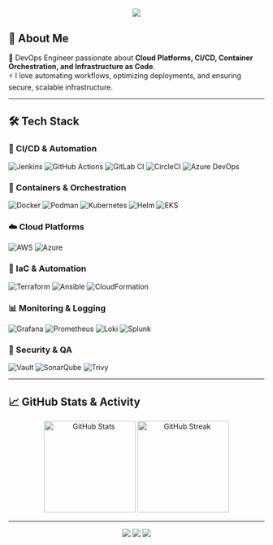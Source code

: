<!-- Header Animation -->
<h1 align="center">
  <img src="https://readme-typing-svg.herokuapp.com?size=30&duration=4000&color=00F7FF&center=true&vCenter=true&width=600&lines=Hey%2C+I'm+Naveen+Pinumalla;DevOps+Engineer" />
</h1>

## 🚀 About Me  
💼 DevOps Engineer passionate about **Cloud Platforms, CI/CD, Container Orchestration, and Infrastructure as Code**.  
⚡ I love automating workflows, optimizing deployments, and ensuring secure, scalable infrastructure.

---

## 🛠️ Tech Stack

### 🚦 CI/CD & Automation
![Jenkins](https://img.shields.io/badge/Jenkins-D24939?style=for-the-badge&logo=jenkins&logoColor=white)
![GitHub Actions](https://img.shields.io/badge/GitHub_Actions-2088FF?style=for-the-badge&logo=github-actions&logoColor=white)
![GitLab CI](https://img.shields.io/badge/GitLab_CI-FC6D26?style=for-the-badge&logo=gitlab&logoColor=white)
![CircleCI](https://img.shields.io/badge/CircleCI-343434?style=for-the-badge&logo=circleci&logoColor=white)
![Azure DevOps](https://img.shields.io/badge/Azure_DevOps-0078D7?style=for-the-badge&logo=azure-devops&logoColor=white)

### 🐳 Containers & Orchestration
![Docker](https://img.shields.io/badge/Docker-2496ED?style=for-the-badge&logo=docker&logoColor=white)
![Podman](https://img.shields.io/badge/Podman-892CA0?style=for-the-badge&logo=podman&logoColor=white)
![Kubernetes](https://img.shields.io/badge/Kubernetes-326CE5?style=for-the-badge&logo=kubernetes&logoColor=white)
![Helm](https://img.shields.io/badge/Helm-0F1689?style=for-the-badge&logo=helm&logoColor=white)
![EKS](https://img.shields.io/badge/AWS_EKS-FF9900?style=for-the-badge&logo=amazon-eks&logoColor=white)

### ☁️ Cloud Platforms
![AWS](https://img.shields.io/badge/AWS-FF9900?style=for-the-badge&logo=amazonaws&logoColor=white)
![Azure](https://img.shields.io/badge/Azure-0078D7?style=for-the-badge&logo=microsoft-azure&logoColor=white)

### 📜 IaC & Automation
![Terraform](https://img.shields.io/badge/Terraform-623CE4?style=for-the-badge&logo=terraform&logoColor=white)
![Ansible](https://img.shields.io/badge/Ansible-EE0000?style=for-the-badge&logo=ansible&logoColor=white)
![CloudFormation](https://img.shields.io/badge/CloudFormation-FF4F00?style=for-the-badge&logo=amazon-aws&logoColor=white)

### 📊 Monitoring & Logging
![Grafana](https://img.shields.io/badge/Grafana-F46800?style=for-the-badge&logo=grafana&logoColor=white)
![Prometheus](https://img.shields.io/badge/Prometheus-E6522C?style=for-the-badge&logo=prometheus&logoColor=white)
![Loki](https://img.shields.io/badge/Loki-00B300?style=for-the-badge&logo=grafana&logoColor=white)
![Splunk](https://img.shields.io/badge/Splunk-000000?style=for-the-badge&logo=splunk&logoColor=white)

### 🔐 Security & QA
![Vault](https://img.shields.io/badge/HashiCorp_Vault-000000?style=for-the-badge&logo=vault&logoColor=white)
![SonarQube](https://img.shields.io/badge/SonarQube-4E9BCD?style=for-the-badge&logo=sonarqube&logoColor=white)
![Trivy](https://img.shields.io/badge/Trivy-1904DA?style=for-the-badge&logo=aqua&logoColor=white)

---

## 📈 GitHub Stats & Activity
<p align="center">
  <img src="https://github-readme-stats.vercel.app/api?username=Pinumallanaveen&show_icons=true&theme=tokyonight" alt="GitHub Stats" height="180" />
  <img src="https://github-readme-streak-stats.herokuapp.com/?user=Pinumallanaveen&theme=tokyonight" alt="GitHub Streak" height="180" />
</p>

---
<p align="center">
  <a href="mailto:naveenp5792@gmail.com"><img src="https://img.shields.io/badge/Email-D14836?style=for-the-badge&logo=gmail&logoColor=white"></a>
  <a href="www.linkedin.com/in/naveen-pinumalla-5655a3235"><img src="https://img.shields.io/badge/LinkedIn-0077B5?style=for-the-badge&logo=linkedin&logoColor=white"></a>
  <a href="https://github.com/Pinumallanaveen"><img src="https://img.shields.io/badge/GitHub-100000?style=for-the-badge&logo=github&logoColor=white"></a>
</p>

